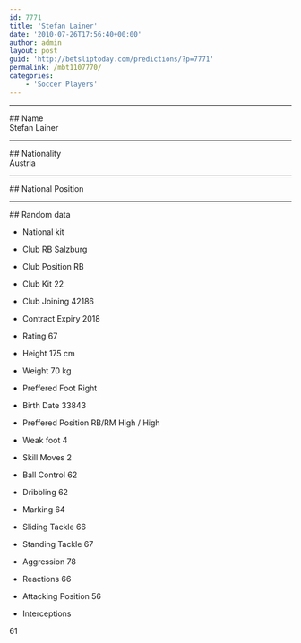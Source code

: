 ```yaml
---
id: 7771
title: 'Stefan Lainer'
date: '2010-07-26T17:56:40+00:00'
author: admin
layout: post
guid: 'http://betsliptoday.com/predictions/?p=7771'
permalink: /mbt1107770/
categories:
    - 'Soccer Players'
---
```


- - - - - -

\## Name  
 Stefan Lainer

- - - - - -

\## Nationality  
 Austria

- - - - - -

\## National Position

- - - - - -

\## Random data

- National kit
- Club
 RB Salzburg

- Club Position
 RB

- Club Kit
 22

- Club Joining
 42186

- Contract Expiry
 2018

- Rating
 67

- Height
 175 cm

- Weight
 70 kg

- Preffered Foot
 Right

- Birth Date
 33843

- Preffered Position
 RB/RM High / High

- Weak foot
 4

- Skill Moves
 2

- Ball Control
 62

- Dribbling
 62

- Marking
 64

- Sliding Tackle
 66

- Standing Tackle
 67

- Aggression
 78

- Reactions
 66

- Attacking Position
 56

- Interceptions

 61
